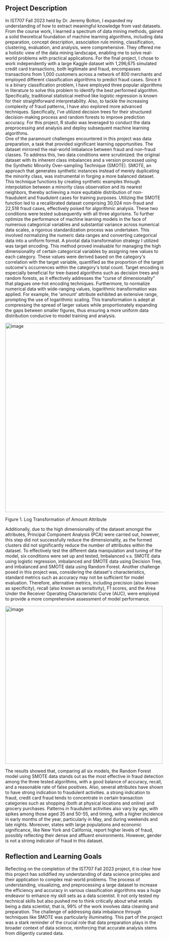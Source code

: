 ## Project Description
In IST707 Fall 2023 held by Dr. Jeremy Bolton, I expanded my understanding of how to extract meaningful knowledge from vast datasets. From the course work, I learned a spectrum of data mining methods, gained a solid theoretical foundation of machine learning algorithms, including data preparation, concept description, association rule mining, classification, clustering, evaluation, and analysis, were comprehensive. They offered me a holistic view of the data mining landscape, enabling me to solve real-world problems with practical applications. 
For the final project, I chose to work independently with a large Kaggle dataset with 1,296,675 simulated credit card transactions, both legitimate and fraud, encompasses transactions from 1,000 customers across a network of 800 merchants and employed different classification algorithms to predict fraud cases. Since it is a binary classification problem, I have employed three popular algorithms in literature to solve this problem to identify the best performed algorithm. Specifically, traditional statistical method like logistic regression is known for their straightforward interpretability. Also, to tackle the increasing complexity of fraud patterns, I have also explored more advanced techniques. Specifically, I've utilized decision trees for their structured decision-making process and random forests to improve prediction accuracy. For this project, R studio was leveraged to conduct the data preprocessing and analysis and deploy subsequent machine learning algorithms.    
One of the paramount challenges encountered in this project was data preparation, a task that provided significant learning opportunities. The dataset mirrored the real-world imbalance between fraud and non-fraud classes. To address this, two data conditions were scrutinized: the original dataset with its inherent class imbalances and a version processed using the Synthetic Minority Over-sampling Technique (SMOTE). SMOTE, an approach that generates synthetic instances instead of merely duplicating the minority class, was instrumental in forging a more balanced dataset. This technique functions by creating synthetic examples through interpolation between a minority class observation and its nearest neighbors, thereby achieving a more equitable distribution of non-fraudulent and fraudulent cases for training purposes. Utilizing the SMOTE function led to a recalibrated dataset comprising 30,024 non-fraud and 22,518 fraud cases, effectively poised for algorithmic analysis. These two conditions were tested subsequently with all three algorisms. 
To further optimize the performance of machine learning models in the face of numerous categorical variables and substantial variance across numerical data scales, a rigorous standardization process was undertaken. This involved normalizing the numeric data ranges and converting categorical data into a uniform format. A pivotal data transformation strategy I utilized was target encoding. This method proved invaluable for managing the high dimensionality of certain categorical variables by assigning new values to each category. These values were derived based on the category's correlation with the target variable, quantified as the proportion of the target outcome's occurrences within the category's total count. Target encoding is especially beneficial for tree-based algorithms such as decision trees and random forests, as it effectively addresses the "curse of dimensionality" that plagues one-hot encoding techniques.
Furthermore, to normalize numerical data with wide-ranging values, logarithmic transformation was applied. For example, the 'amount' attribute exhibited an extensive range, prompting the use of logarithmic scaling. This transformation is adept at compressing the spread of larger values while proportionately expanding the gaps between smaller figures, thus ensuring a more uniform data distribution conducive to model training and analysis.

<img width="600" alt="image" src="https://github.com/mhgarrett/Meichan-Huang-SU-Applied-Data-Science-Portfolio-Project-Milestone-/assets/94016314/2130cd8f-0f51-4944-81c7-e76cd13f7557">

Figure 1. Log Transformation of Amount Attribute 

Additionally, due to the high dimensionality of the dataset amongst the attributes, Principal Component Analysis (PCA) were carried out, however, this step did not successfully reduce the dimensionality, as the formed clusters did not significantly reduce the number of attributes within the dataset. 
To effectively test the different data manipulation and tuning of the model, six conditions were set up and tested, Imbalanced v.s. SMOTE data using logistic regression, imbalanced and SMOTE data using Decision Tree, and imbalanced and SMOTE data using Random Forest.  Another challenge posed in this project was, considering the dataset's characteristics, standard metrics such as accuracy may not be sufficient for model evaluation. Therefore, alternative metrics, including precision (also known as specificity), recall (also known as sensitivity), F1 scores, and the Area Under the Receiver Operating Characteristic Curve (AUC), were employed to provide a more comprehensive assessment of model performance. 

<img width="500" alt="image" src="https://github.com/mhgarrett/Meichan-Huang-SU-Applied-Data-Science-Portfolio-Project-Milestone-/assets/94016314/d3bb0f3e-7c7c-4397-be11-61b50c23d1a4">


The results showed that, comparing all six models, the Random Forest model using SMOTE data stands out as the most effective in fraud detection among the three tested algorithms, with a good balance of accuracy, recall, and a reasonable rate of false positives. Also, several attributes have shown to have strong indication to fraudulent activities. a strong indication to fraud, credit card fraud tends to concentrate in certain transaction categories such as shopping (both at physical locations and online) and grocery purchases. Patterns in fraudulent activities also vary by age, with spikes among those aged 35 and 50-55, and timing, with a higher incidence in early months of the year, particularly in May, and during weekends and late nights. Moreover, states with large populations and economic significance, like New York and California, report higher levels of fraud, possibly reflecting their dense and affluent environments. However, gender is not a strong indicator of fraud in this dataset.  

## Reflection and Learning Goals 
Reflecting on the completion of the IST707 Fall 2023 project, it is clear how this project has solidified my understanding of data science principles and their application to complex real-world problems. The process of understanding, visualizing, and preprocessing a large dataset to increase the efficiency and accuracy in various classification algorithms was a huge endeavor to enhance my skill sets as a data scientist. It not only tested my technical skills but also pushed me to think critically about what entails being a data scientist, that is, 99% of the work involves data cleaning and preparation. 
The challenge of addressing data imbalance through techniques like SMOTE was particularly illuminating. This part of the project was a stark reminder of the crucial role that data preparation plays in the broader context of data science, reinforcing that accurate analysis stems from diligently curated data. 
